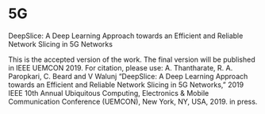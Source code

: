 # 5G
DeepSlice: A Deep Learning Approach towards an Efficient and Reliable Network Slicing in 5G Networks

This is the accepted version of the work. The final version will be published in IEEE UEMCON 2019.
For citation, please use: A. Thantharate, R. A. Paropkari, C. Beard and V Walunj “DeepSlice: A Deep Learning Approach towards an Efficient and Reliable Network Slicing in 5G Networks,” 2019 IEEE 10th Annual Ubiquitous Computing, Electronics & Mobile Communication Conference (UEMCON), New York, NY, USA, 2019. in press.
